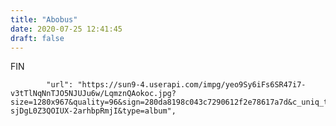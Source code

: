 ```yaml
---
title: "Abobus"
date: 2020-07-25 12:41:45
draft: false
---
```


FIN

            "url": "https://sun9-4.userapi.com/impg/yeo9Sy6iFs6SR47i7-v3tTlNqNnTJO5NJUJu6w/LqmznQAokoc.jpg?size=1280x967&quality=96&sign=280da8198c043c7290612f2e78617a7d&c_uniq_tag=Wo2MhA2ZP6l7ahAgzH-sjDgL0Z3QOIUX-2arhbpRmjI&type=album",
